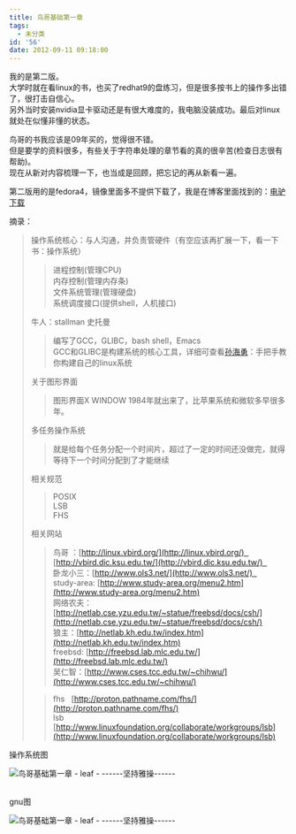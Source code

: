 ```yaml
---
title: 鸟哥基础第一章
tags:
  - 未分类
id: '56'
date: 2012-09-11 09:18:00
---
```


我的是第二版。  
大学时就在看linux的书，也买了redhat9的盘练习，但是很多按书上的操作多出错了，很打击自信心。  
另外当时安装nvidia显卡驱动还是有很大难度的，我电脑没装成功。最后对linux就处在似懂非懂的状态。  
  
鸟哥的书我应该是09年买的，觉得很不错。  
但是要学的资料很多，有些关于字符串处理的章节看的真的很辛苦(检查日志很有帮助)。  
现在从新对内容梳理一下，也当成是回顾，把忘记的再从新看一遍。  
  
第二版用的是fedora4，镜像里面多不提供下载了，我是在博客里面找到的：[电驴下载](http://qsvren.blog.163.com/blog/static/35074567200931680023/)  
  
  
摘录：  

> 操作系统核心：与人沟通，并负责管硬件（有空应该再扩展一下，看一下书：操作系统）  
> 
> > 进程控制(管理CPU)  
> > 内存控制(管理内存条)  
> > 文件系统管理(管理硬盘)  
> > 系统调度接口(提供shell，人机接口)  
> 
>   
> 牛人：stallman 史托曼  
> 
> > 编写了GCC，GLIBC，bash shell，Emacs  
> > GCC和GLIBC是构建系统的核心工具，详细可查看[孙海勇](http://blog.chinaunix.net/uid/436750.html)：手把手教你构建自己的linux系统  
> 
>   
> 关于图形界面  
> 
> > 图形界面X WINDOW 1984年就出来了，比苹果系统和微软多早很多年。  
> >   
> 
> 多任务操作系统  
> 
> > 就是给每个任务分配一个时间片，超过了一定的时间还没做完，就得等待下一个时间分配到了才能继续  
> 
>   
> 相关规范  
> 
> > POSIX  
> > LSB  
> > FHS  
> >   
> 
> 相关网站  
> 
> > 鸟哥 ：[http://linux.vbird.org/](http://linux.vbird.org/)   [http://vbird.dic.ksu.edu.tw/](http://vbird.dic.ksu.edu.tw/)    
> > 卧龙小三：[http://www.ols3.net/](http://www.ols3.net/)    
> > study-area: [http://www.study-area.org/menu2.htm](http://www.study-area.org/menu2.htm)  
> > 网络农夫： [http://netlab.cse.yzu.edu.tw/~statue/freebsd/docs/csh/](http://netlab.cse.yzu.edu.tw/~statue/freebsd/docs/csh/)  
> > 狼主：[http://netlab.kh.edu.tw/index.htm](http://netlab.kh.edu.tw/index.htm)  
> > freebsd: [http://freebsd.lab.mlc.edu.tw/](http://freebsd.lab.mlc.edu.tw/)  
> > 吴仁智：[http://www.cses.tcc.edu.tw/~chihwu/](http://www.cses.tcc.edu.tw/~chihwu/)
> 
> > fhs   [http://proton.pathname.com/fhs/](http://proton.pathname.com/fhs/)  
> > lsb   [http://www.linuxfoundation.org/collaborate/workgroups/lsb](http://www.linuxfoundation.org/collaborate/workgroups/lsb)
> 
>   

操作系统图  

![鸟哥基础第一章 - leaf - ------坚持雅操------](http://img6.ph.126.net/0flk9hftHx4kLXZGKkCkfw==/3083839844859752236.jpg "鸟哥基础第一章 - leaf - ------坚持雅操------")

   
gnu图  

![鸟哥基础第一章 - leaf - ------坚持雅操------](http://img5.ph.126.net/-lbQFx2sOoC0wiJrGL8RvQ==/2604206484544799405.jpg "鸟哥基础第一章 - leaf - ------坚持雅操------")